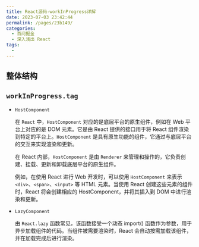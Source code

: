 ```yaml
---
title: React源码-workInProgress详解
date: 2023-07-03 23:42:44
permalink: /pages/23b149/
categories:
  - 百问掘金
  - 深入浅出 React
tags:
  - 
---
```




## 整体结构





## `workInProgress.tag`

- `HostComponent`

  在 `React` 中，`HostComponent` 对应的是底层平台的原生组件，例如在 Web 平台上对应的是 DOM 元素。它是由 React 提供的接口用于将 React 组件渲染到特定的平台上。`HostComponent` 是具有原生功能的组件，它通过与底层平台的交互来实现渲染和更新。

  在 React 内部，`HostComponent` 是由 `Renderer` 来管理和操作的，它负责创建、挂载、更新和卸载底层平台的原生组件。

  例如，在使用 React 进行 Web 开发时，可以使用 `HostComponent` 来表示 `<div>`、`<span>`、`<input>` 等 HTML 元素。当使用 React 创建这些元素的组件时，React 将会创建相应的 HostComponent，并将其插入到 DOM 中进行渲染和更新。

- `LazyComponent`

  由 `React.lazy` 函数常见，该函数接受一个动态 import() 函数作为参数，用于异步加载组件的代码。当组件被需要渲染时，React 会自动按需加载该组件，并在加载完成后进行渲染。
